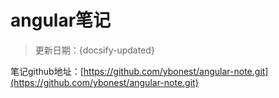 # angular笔记

> 更新日期：{docsify-updated}


笔记github地址：[https://github.com/ybonest/angular-note.git](https://github.com/ybonest/angular-note.git)



